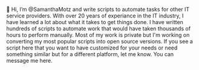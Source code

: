 👋 Hi, I’m @SamanthaMotz and write scripts to automate tasks for other IT service providers. With over 20 years of experiance in the IT industry, I have learned a lot about what it takes to get things done. I have written hundreds of scripts to automate work that would have taken thousands of hours to perform manually. Most of my work is private but I'm working on converting my most popular scripts into open source versions. If you see a script here that you want to have customized for your needs or need something similar but for a different platform, let me know. You can message me here.



